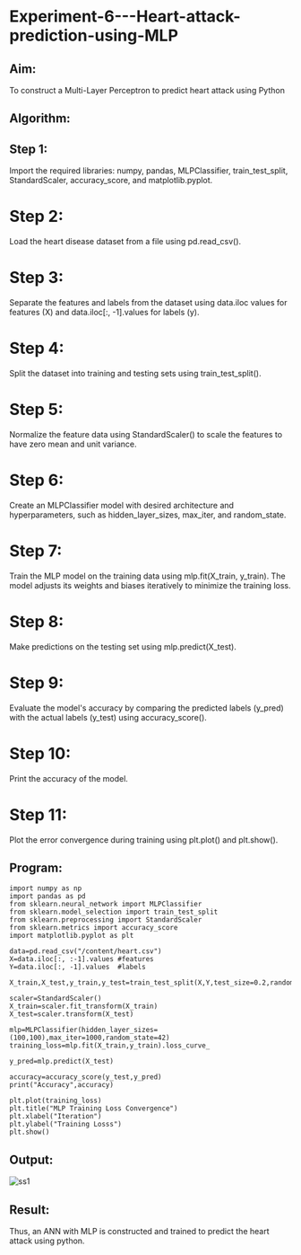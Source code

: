 # Experiment-6---Heart-attack-prediction-using-MLP
## Aim:
To construct a  Multi-Layer Perceptron to predict heart attack using Python
## Algorithm:
## Step 1:
Import the required libraries: numpy, pandas, MLPClassifier, train_test_split, StandardScaler, accuracy_score, and matplotlib.pyplot.<br>
# Step 2:
Load the heart disease dataset from a file using pd.read_csv().<br>
# Step 3:
Separate the features and labels from the dataset using data.iloc values for features (X) and data.iloc[:, -1].values for labels (y).<br>
# Step 4:
Split the dataset into training and testing sets using train_test_split().<br>
# Step 5:
Normalize the feature data using StandardScaler() to scale the features to have zero mean and unit variance.<br>
# Step 6:
Create an MLPClassifier model with desired architecture and hyperparameters, such as hidden_layer_sizes, max_iter, and random_state.<br>
# Step 7:
Train the MLP model on the training data using mlp.fit(X_train, y_train). The model adjusts its weights and biases iteratively to minimize the training loss.<br>
# Step 8:
Make predictions on the testing set using mlp.predict(X_test).<br>
# Step 9:
Evaluate the model's accuracy by comparing the predicted labels (y_pred) with the actual labels (y_test) using accuracy_score().<br>
# Step 10:
Print the accuracy of the model.<br>
# Step 11:
Plot the error convergence during training using plt.plot() and plt.show().<br>

## Program:
```
import numpy as np
import pandas as pd
from sklearn.neural_network import MLPClassifier
from sklearn.model_selection import train_test_split
from sklearn.preprocessing import StandardScaler
from sklearn.metrics import accuracy_score
import matplotlib.pyplot as plt
```
```
data=pd.read_csv("/content/heart.csv")
X=data.iloc[:, :-1].values #features
Y=data.iloc[:, -1].values  #labels
```
```
X_train,X_test,y_train,y_test=train_test_split(X,Y,test_size=0.2,random_state=42)
```
```
scaler=StandardScaler()
X_train=scaler.fit_transform(X_train)
X_test=scaler.transform(X_test)
```
```
mlp=MLPClassifier(hidden_layer_sizes=(100,100),max_iter=1000,random_state=42)
training_loss=mlp.fit(X_train,y_train).loss_curve_
```
```
y_pred=mlp.predict(X_test)
```
```
accuracy=accuracy_score(y_test,y_pred)
print("Accuracy",accuracy)
```
```
plt.plot(training_loss)
plt.title("MLP Training Loss Convergence")
plt.xlabel("Iteration")
plt.ylabel("Training Losss")
plt.show()
```
## Output:
![ss1](https://github.com/subalakshmivenkat/Experiment-6---Heart-attack-prediction-using-MLP/assets/119393477/e0be92b6-32c3-43f1-8828-457cdcf7544e)

## Result:
Thus, an ANN with MLP is constructed and trained to predict the heart attack using python.
     
